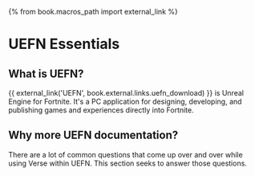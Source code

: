 {% from book.macros_path import external_link %}

# UEFN Essentials

## What is UEFN?

{{ external_link('UEFN', book.external.links.uefn_download) }} is Unreal Engine for Fortnite. It's a PC application for designing, developing, and publishing games and experiences directly into Fortnite.

## Why more UEFN documentation?


There are a lot of common questions that come up over and over while using Verse within UEFN. This section seeks to answer those questions.
